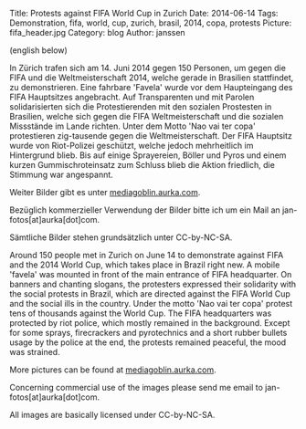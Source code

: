 Title: Protests against FIFA World Cup in Zurich
Date: 2014-06-14
Tags: Demonstration, fifa, world, cup, zurich, brasil, 2014, copa, protests
Picture: fifa_header.jpg
Category: blog
Author: janssen

(english below)

In Zürich trafen sich am 14. Juni 2014 gegen 150 Personen, um gegen die FIFA und  die Weltmeisterschaft 2014, welche gerade in Brasilien stattfindet, zu demonstrieren. Eine fahrbare 'Favela' wurde vor dem Haupteingang des FIFA Hauptsitzes angebracht. Auf Transparenten und mit Parolen solidarisierten sich die Protestierenden mit den sozialen Prostesten in Brasilien, welche sich gegen die FIFA Weltmeisterschaft und die sozialen Missstände im Lande richten. Unter dem Motto 'Nao vai ter copa' protestieren zig-tausende gegen die Weltmeisterschaft. Der FIFA Hauptsitz wurde von Riot-Polizei geschützt, welche jedoch mehrheitlich im Hintergrund blieb. Bis auf einige Sprayereien, Böller und Pyros und einem kurzen Gummischroteinsatz zum Schluss blieb die Aktion friedlich, die Stimmung war angespannt.

Weiter Bilder gibt es unter [mediagoblin.aurka.com](https://mediagoblin.aurka.com/u/janssen/collection/14-06-2014-protests-against-fifa-world-cup-in-zurich/).

Bezüglich kommerzieller Verwendung der Bilder bitte ich um ein Mail an jan-fotos[at]aurka[dot]com.

Sämtliche Bilder stehen grundsätzlich unter CC-by-NC-SA.


Around 150 people met in Zurich on June 14 to demonstrate against FIFA and the 2014 World Cup, which takes place in Brazil right new. A mobile 'favela' was mounted in front of the main entrance of FIFA headquarter. On banners and chanting slogans, the protesters expressed their solidarity with the social protests in Brazil, which are directed against the FIFA World Cup and the social ills in the country. Under the motto 'Nao vai ter copa' protest tens of thousands against the World Cup. The FIFA headquarters was protected by riot police, which mostly remained in the background. Except for some sprays, firecrackers and pyrotechnics and a short rubber bullets usage by the police at the end, the protests remained peaceful, the mood was strained.


More pictures can be found at [mediagoblin.aurka.com](https://mediagoblin.aurka.com/u/janssen/collection/14-06-2014-protests-against-fifa-world-cup-in-zurich/).

Concerning commercial use of the images please send me email to jan-fotos[at]aurka[dot]com.

All images are basically licensed under CC-by-NC-SA.
